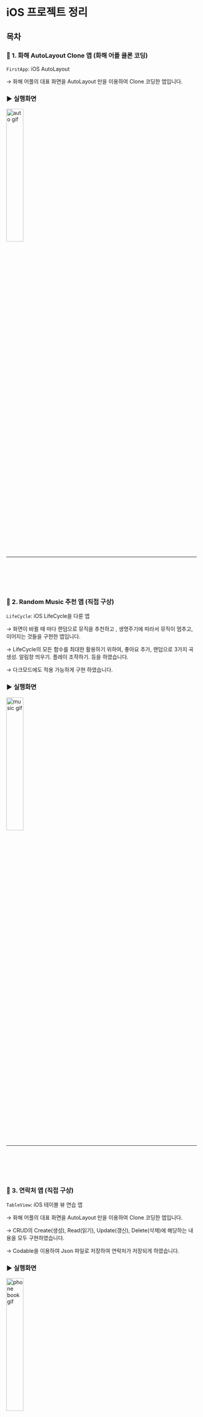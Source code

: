 # iOS 프로젝트 정리

## 목차

### 📍  1.  화해 AutoLayout Clone 앱 (화해 어플 클론 코딩)
`FirstApp`: iOS AutoLayout 

→ 화해 어플의 대표 화면을 AutoLayout 만을 이용하여 Clone 코딩한 앱입니다.

### ▶︎ 실행화면
<img src="https://github.com/Youngminah/largegif/blob/master/hwahae.gif" title="auto gif" width="30%"/>

-------------------------------------------------------
<br></br>
<br></br>
### 🎼  2. Random Music 추천 앱 (직접 구상)
`LifeCycle`: iOS LifeCycle을 다룬 앱 

→ 화면이 바뀔 때 마다 랜덤으로 뮤직을 추천하고 , 생명주기에 따라서 뮤직이 멈추고, 이어지는 것들을 구현한 앱입니다.

→ LifeCycle의 모든 함수를 최대한 활용하기 위하여, 좋아요 추가, 랜덥으로 3가지 곡 생성. 알림창 띄우기. 플레이 조작하기. 등을 하였습니다.

→ 다크모드에도 적용 가능하게 구현 하였습니다.

### ▶︎ 실행화면
<img src="https://github.com/Youngminah/largegif/blob/master/randomMusic.gif" title="music gif" width="30%"/>

-------------------------------------------------------
<br></br>
<br></br>


### 📒  3.  연락처 앱 (직접 구상)
`TableView`: iOS 테이블 뷰 연습 앱

→ 화해 어플의 대표 화면을 AutoLayout 만을 이용하여 Clone 코딩한 앱입니다.

→ CRUD의 Create(생성), Read(읽기), Update(갱신), Delete(삭제)에 해당하는 내용을 모두 구현하였습니다.

→ Codable을 이용하여 Json 파일로 저장하여 연락처가 저장되게 하였습니다.


### ▶︎ 실행화면
<img src="https://github.com/Youngminah/largegif/blob/master/PhoneBook.gif" title="phone book gif" width="30%"/>

-------------------------------------------------------
<br></br>
<br></br>

### 🐳  4. Under The Sea - Game 앱 (직접 구상)
`MutitheradGame`: iOS Multithread GCD 

→ SprintKit을 사용하지 않고, 애니메이션과 Multithread GCD를 이용하여 구현한 게임 앱입니다.

→ 어릴적 즐겨했던 쥬니버 네이버에 있는 게임을 모티브로 하여 이미지와 음악까지 직접 구상하여 구현하였습니다.



### ▶︎ 실행화면
<img src="https://github.com/Youngminah/largegif/blob/master/UnderTheSea.gif" alt="under the sea gif" title="Databay showcase gif" width="30%"/>
<br></br>
<br></br>
